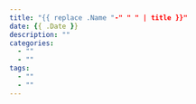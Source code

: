 ```yaml
---
title: "{{ replace .Name "-" " " | title }}"
date: {{ .Date }}
description: ""
categories:
  - ""
  - ""
tags:
  - ""
  - ""
---
```



